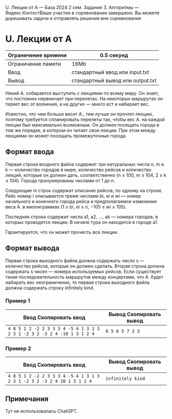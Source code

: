  U. Лекции от А — База 2024 2 сем. Задание 3\. Алгоритмы — Яндекс.КонтестВаше участие в соревновании завершено. Вы можете дорешивать задачи и отправлять решения вне соревнования



U. Лекции от А
==============




| Ограничение времени | 0\.5 секунд |
| --- | --- |
| Ограничение памяти | 16Mb |
| Ввод | стандартный ввод или input.txt |
| Вывод | стандартный вывод или output.txt |





Некий А. собирается выступить с лекциями по всему миру. Он знает, что постоянно нервничает при перелетах. На некоторых маршрутах
 он теряет вес от волнения, а на других — много ест и набирает вес.
 

Известно, что чем больше весит А., тем лучше он прочтет лекцию, поэтому требуется спланировать перелеты так, чтобы вес А.
 на каждой лекции был максимально возможным. Он должен посещать города в том же порядке, в котором он читает свои лекции. При
 этом между лекциями он может посещать промежуточные города. 
 



Формат ввода
------------



Первая строка входного файла содержит три натуральных числа n, m и k — количество городов в мире, количество рейсов и количество лекций, которые он должен дать, соответственно (n ≤ 100, m ≤ 104, 2 ≤ k ≤ 104). Города пронумерованы числами от 1 до n. 
 

Следующие m строк содержат описание рейсов, по одному на строке. Рейс номер i описывается тремя числами bi, ei и wi — номер начального и конечного города рейса и предполагаемое изменение веса А. в миллиграммах (1 ≤ bi, ei ≤ n, −105 ≤ wi ≤ 105). 
 


Последняя строка содержит числа a1, a2, …, ak — номера городов, в которых проводятся лекции. В начале тура он находится в городе a1.
 


Гарантируется, что он может прочесть все лекции.



Формат вывода
-------------



Первая строка выходного файла должна содержать число s — количество рейсов, которые он должен сделать. Вторая строка должна содержать s чисел — номера используемых рейсов. Если существует такая последовательность маршрутов между концертами, что А. будет набирать вес
 неограниченно, то первая строка выходного файла должна содержать строку infinitely kind.
 


### Пример 1




| Ввод Скопировать ввод | Вывод Скопировать вывод |
| --- | --- |
| ``` 4 8 5 1 2 -2 2 3 3 3 4 -5 4 1 3 1 3 2 3 1 -2 3 2 -3 2 4 -10 1 3 1 2 4  ``` | ``` 6 5 6 5 7 2 3   ``` |


### Пример 2




| Ввод Скопировать ввод | Вывод Скопировать вывод |
| --- | --- |
| ``` 4 8 5 1 2 -2 2 3 3 3 4 -5 4 1 3 1 3 2 3 1 -2 3 2 -3 2 4 10 1 3 1 2 4  ``` | ``` infinitely kind  ``` |


Примечания
----------



Тут не использовалась ChatGPT.


